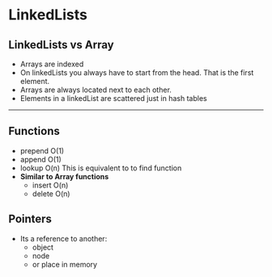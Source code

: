 # LinkedLists

## LinkedLists vs Array

- Arrays are indexed
- On linkedLists you always have to start from the head. That is the  first element.
- Arrays are always located next to each other.
- Elements in a linkedList are scattered just in hash tables

________________________________________________________________

## Functions

- prepend O(1)
- append O(1)
- lookup O(n) This is equivalent to to find function
- **Similar to Array functions**
  - insert O(n)
  - delete O(n)

## Pointers

- Its a reference to another:
  - object
  - node
  - or place in memory
